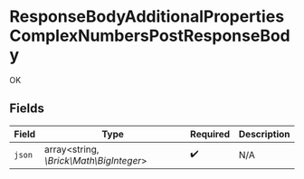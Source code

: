# ResponseBodyAdditionalPropertiesComplexNumbersPostResponseBody

OK


## Fields

| Field                                   | Type                                    | Required                                | Description                             |
| --------------------------------------- | --------------------------------------- | --------------------------------------- | --------------------------------------- |
| `json`                                  | array<string, *\Brick\Math\BigInteger*> | :heavy_check_mark:                      | N/A                                     |